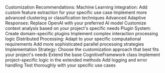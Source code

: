 Customization Recommendations:
Machine Learning Integration:
Add custom feature extraction for your specific use case
Implement more advanced clustering or classification techniques
Advanced Adaptive Responses:
Replace OpenAI with your preferred AI model
Customize context analysis based on your project's specific needs
Plugin System:
Create domain-specific plugins
Implement complex interaction processing logic
Distributed Processing:
Adapt to your specific computational requirements
Add more sophisticated parallel processing strategies
Implementation Strategy:
Choose the customization approach that best fits your project's needs
Extend the base CognitiveFramework class
Implement project-specific logic in the extended methods
Add logging and error handling
Test thoroughly with your specific use cases
